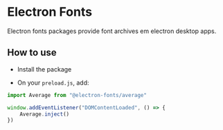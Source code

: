 # Electron Fonts

Electron fonts packages provide font archives em electron desktop apps.

## How to use

* Install the package

* On your `preload.js`, add:

```ts
import Average from "@electron-fonts/average"

window.addEventListener("DOMContentLoaded", () => {
    Average.inject()
})
```